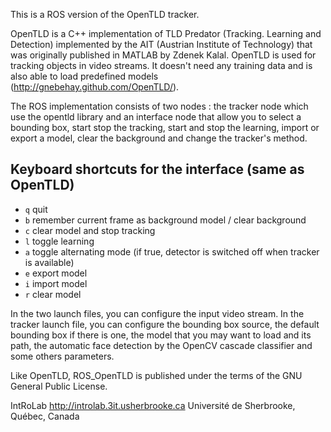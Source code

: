 This is a ROS version of the OpenTLD tracker.

OpenTLD is a C++ implementation of TLD Predator (Tracking. Learning and Detection) implemented by the AIT (Austrian Institute of Technology) that was originally published in MATLAB by Zdenek Kalal. OpenTLD is used for tracking objects in video streams. It doesn't need any training data and is also able to load predefined models (http://gnebehay.github.com/OpenTLD/).

The ROS implementation consists of two nodes : the tracker node which use the opentld library and an interface node that allow you to select a bounding box, start stop the tracking, start and stop the learning, import or export a model, clear the background and change the tracker's method.

## Keyboard shortcuts for the interface (same as OpenTLD)

* `q` quit
* `b` remember current frame as background model / clear background
* `c` clear model and stop tracking
* `l` toggle learning
* `a` toggle alternating mode (if true, detector is switched off when tracker is available)
* `e` export model
* `i` import model
* `r` clear model

In the two launch files, you can configure the input video stream. In the tracker launch file, you can configure the bounding box source, the default bounding box if there is one, the model that you may want to load and its path, the automatic face detection by the OpenCV cascade classifier and some others parameters.

Like OpenTLD, ROS_OpenTLD is published under the terms of the GNU General Public License.

IntRoLab
http://introlab.3it.usherbrooke.ca
Université de Sherbrooke, Québec, Canada
